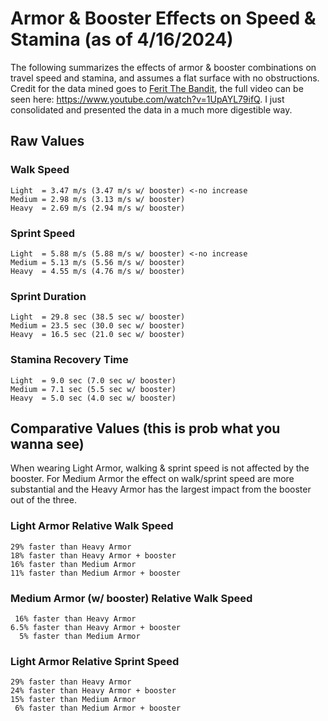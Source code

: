 # Armor & Booster Effects on Speed & Stamina (as of 4/16/2024)
The following summarizes the effects of armor & booster combinations on travel speed and stamina, and assumes a flat surface with no obstructions.  Credit for the data mined goes to [Ferit The Bandit](https://www.youtube.com/@FeritTheBandit), the full video can be seen here: https://www.youtube.com/watch?v=1UpAYL79ifQ. I just consolidated and presented the data in a much more digestible way.

##  Raw Values
### Walk Speed
    Light  = 3.47 m/s (3.47 m/s w/ booster) <-no increase
    Medium = 2.98 m/s (3.13 m/s w/ booster)
    Heavy  = 2.69 m/s (2.94 m/s w/ booster)
### Sprint Speed
    Light  = 5.88 m/s (5.88 m/s w/ booster) <-no increase
    Medium = 5.13 m/s (5.56 m/s w/ booster)
    Heavy  = 4.55 m/s (4.76 m/s w/ booster)
### Sprint Duration
    Light  = 29.8 sec (38.5 sec w/ booster)
    Medium = 23.5 sec (30.0 sec w/ booster)
    Heavy  = 16.5 sec (21.0 sec w/ booster)
### Stamina Recovery Time
    Light  = 9.0 sec (7.0 sec w/ booster)
    Medium = 7.1 sec (5.5 sec w/ booster)
    Heavy  = 5.0 sec (4.0 sec w/ booster)

## Comparative Values (this is prob what you wanna see)
When wearing Light Armor, walking & sprint speed is not affected by the booster.  For Medium Armor the effect on walk/sprint speed are more substantial and the Heavy Armor has the largest impact from the booster out of the three.
### Light Armor Relative Walk Speed
    29% faster than Heavy Armor
    18% faster than Heavy Armor + booster
    16% faster than Medium Armor
    11% faster than Medium Armor + booster
### Medium Armor (w/ booster) Relative Walk Speed
     16% faster than Heavy Armor
    6.5% faster than Heavy Armor + booster
      5% faster than Medium Armor
### Light Armor Relative Sprint Speed
    29% faster than Heavy Armor
    24% faster than Heavy Armor + booster
    15% faster than Medium Armor
     6% faster than Medium Armor + booster